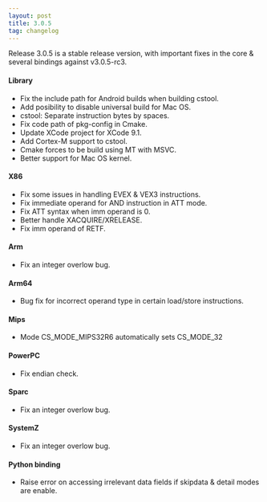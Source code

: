```yaml
---
layout: post
title: 3.0.5
tag: changelog
---
```


Release 3.0.5 is a stable release version, with important fixes in the core & several bindings against v3.0.5-rc3.

#### Library

- Fix the include path for Android builds when building cstool.
- Add posibility to disable universal build for Mac OS.
- cstool: Separate instruction bytes by spaces.
- Fix code path of pkg-config in Cmake.
- Update XCode project for XCode 9.1.
- Add Cortex-M support to cstool.
- Cmake forces to be build using MT with MSVC.
- Better support for Mac OS kernel.


#### X86

- Fix some issues in handling EVEX & VEX3 instructions.
- Fix immediate operand for AND instruction in ATT mode.
- Fix ATT syntax when imm operand is 0.
- Better handle XACQUIRE/XRELEASE.
- Fix imm operand of RETF.


#### Arm

- Fix an integer overlow bug.


#### Arm64

- Bug fix for incorrect operand type in certain load/store instructions.


#### Mips

- Mode CS\_MODE\_MIPS32R6 automatically sets CS_MODE_32


#### PowerPC

- Fix endian check.


#### Sparc

- Fix an integer overlow bug.


#### SystemZ

- Fix an integer overlow bug.


#### Python binding

- Raise error on accessing irrelevant data fields if skipdata & detail modes are enable.

